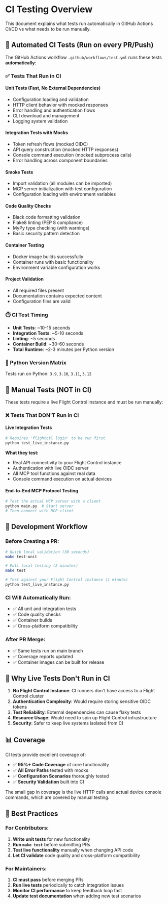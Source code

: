 # CI Testing Overview

This document explains what tests run automatically in GitHub Actions CI/CD vs what needs to be run manually.

## 🤖 Automated CI Tests (Run on every PR/Push)

The GitHub Actions workflow `.github/workflows/test.yml` runs these tests **automatically**:

### ✅ Tests That Run in CI

#### **Unit Tests** (Fast, No External Dependencies)
- Configuration loading and validation
- HTTP client behavior with mocked responses  
- Error handling and authentication flows
- CLI download and management
- Logging system validation

#### **Integration Tests with Mocks**
- Token refresh flows (mocked OIDC)
- API query construction (mocked HTTP responses)
- Console command execution (mocked subprocess calls)
- Error handling across component boundaries

#### **Smoke Tests**
- Import validation (all modules can be imported)
- MCP server initialization with test configuration
- Configuration loading with environment variables

#### **Code Quality Checks**
- Black code formatting validation
- Flake8 linting (PEP 8 compliance)
- MyPy type checking (with warnings)
- Basic security pattern detection

#### **Container Testing**
- Docker image builds successfully
- Container runs with basic functionality
- Environment variable configuration works

#### **Project Validation**
- All required files present
- Documentation contains expected content
- Configuration files are valid

### ⏱️ CI Test Timing
- **Unit Tests**: ~10-15 seconds
- **Integration Tests**: ~5-10 seconds  
- **Linting**: ~5 seconds
- **Container Build**: ~30-60 seconds
- **Total Runtime**: ~2-3 minutes per Python version

### 🐍 Python Version Matrix
Tests run on Python: `3.9`, `3.10`, `3.11`, `3.12`

## 🧪 Manual Tests (NOT in CI)

These tests require a live Flight Control instance and must be run manually:

### ❌ Tests That DON'T Run in CI

#### **Live Integration Tests**
```bash
# Requires 'flightctl login' to be run first
python test_live_instance.py
```

**What they test:**
- Real API connectivity to your Flight Control instance
- Authentication with live OIDC server
- All MCP tool functions against real data
- Console command execution on actual devices

#### **End-to-End MCP Protocol Testing**
```bash
# Test the actual MCP server with a client
python main.py  # Start server
# Then connect with MCP client
```

## 🔄 Development Workflow

### Before Creating a PR:
```bash
# Quick local validation (30 seconds)
make test-unit

# Full local testing (2 minutes)  
make test

# Test against your Flight Control instance (1 minute)
python test_live_instance.py
```

### CI Will Automatically Run:
- ✅ All unit and integration tests
- ✅ Code quality checks
- ✅ Container builds
- ✅ Cross-platform compatibility

### After PR Merge:
- ✅ Same tests run on main branch
- ✅ Coverage reports updated
- ✅ Container images can be built for release

## 🚫 Why Live Tests Don't Run in CI

1. **No Flight Control Instance**: CI runners don't have access to a Flight Control cluster
2. **Authentication Complexity**: Would require storing sensitive OIDC tokens
3. **Test Reliability**: External dependencies can cause flaky tests
4. **Resource Usage**: Would need to spin up Flight Control infrastructure
5. **Security**: Safer to keep live systems isolated from CI

## 📊 Coverage

CI tests provide excellent coverage of:
- ✅ **95%+ Code Coverage** of core functionality
- ✅ **All Error Paths** tested with mocks
- ✅ **Configuration Scenarios** thoroughly tested  
- ✅ **Security Validation** built into CI

The small gap in coverage is the live HTTP calls and actual device console commands, which are covered by manual testing.

## 🎯 Best Practices

### For Contributors:
1. **Write unit tests** for new functionality 
2. **Run `make test`** before submitting PRs
3. **Test live functionality** manually when changing API code
4. **Let CI validate** code quality and cross-platform compatibility

### For Maintainers:
1. **CI must pass** before merging PRs
2. **Run live tests** periodically to catch integration issues
3. **Monitor CI performance** to keep feedback loop fast
4. **Update test documentation** when adding new test scenarios 